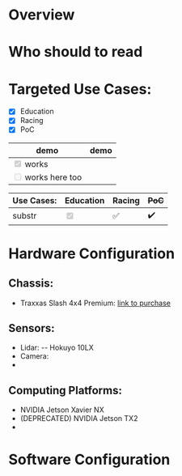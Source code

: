 # Overview

# Who should to read

# Targeted Use Cases:
- [x] Education
- [x] Racing
- [x] PoC 

| demo                                              | demo |
| ------------------------------------------------- | ---- |
| <input type="checkbox" disabled checked /> works  |      |
| <input type="checkbox" disabled /> works here too |      |


| Use Cases: | Education | Racing | ~~PoC~~ | 
|:------------ | :-------------| :-------------| :-------------|
|substr | <input type="checkbox" disabled checked />  |  :white_check_mark: | :heavy_check_mark:|

# Hardware Configuration
## Chassis:
-  Traxxas Slash 4x4 Premium: [link to purchase](https://www.amainhobbies.com/traxxas-slash-4x4-ultimate-rtr-4wd-short-course-truck-orange-tra68077-4-orng/p858530)
## Sensors:
- Lidar:
-- Hokuyo 10LX	
- Camera:
- 
## Computing Platforms:
- NVIDIA Jetson Xavier NX
- (DEPRECATED) NVIDIA Jetson TX2
- 
# Software Configuration 
